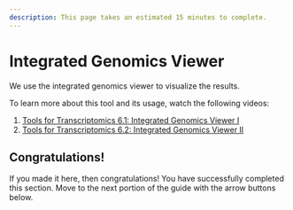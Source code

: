 ```yaml
---
description: This page takes an estimated 15 minutes to complete.
---
```


# Integrated Genomics Viewer

We use the integrated genomics viewer to visualize the results.&#x20;

To learn more about this tool and its usage, watch the following videos:

1. [Tools for Transcriptomics 6.1: Integrated Genomics Viewer I](https://www.coursera.org/learn/genomic-tools/lecture/1MXfK/tools-for-transcriptomics-6-1-integrated-genomics-viewer-i)
2. [Tools for Transcriptomics 6.2: Integrated Genomics Viewer II](https://www.coursera.org/learn/genomic-tools/lecture/8nqy3/tools-for-transcriptomics-6-2-integrated-genomics-viewer-ii)

## Congratulations!

If you made it here, then congratulations! You have successfully completed this section. Move to the next portion of the guide with the arrow buttons below.
